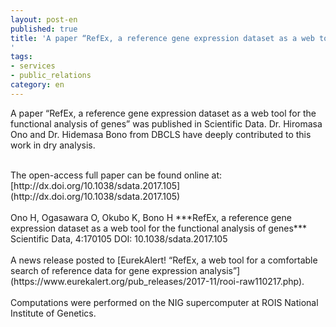 ```yaml
---
layout: post-en
published: true
title: 'A paper “RefEx, a reference gene expression dataset as a web tool for the functional analysis of genes” was published in Scientific Data.
'
tags:
- services
- public_relations
category: en
---
```

A paper “RefEx, a reference gene expression dataset as a web tool for the functional analysis of genes” was published in Scientific Data.
Dr. Hiromasa Ono and Dr. Hidemasa Bono from DBCLS have deeply contributed to this work in dry analysis.

<br />
The open-access full paper can be found online at:  
[http://dx.doi.org/10.1038/sdata.2017.105](http://dx.doi.org/10.1038/sdata.2017.105)
<br />
<br />
Ono H, Ogasawara O, Okubo K, Bono H
***RefEx, a reference gene expression dataset as a web tool for the functional analysis of genes***
<br />
Scientific Data, 4:170105
DOI: 10.1038/sdata.2017.105
<br />
<br />
A news release posted to [EurekAlert! “RefEx, a web tool for a comfortable search of reference data for gene expression analysis”](https://www.eurekalert.org/pub_releases/2017-11/rooi-raw110217.php).
<br />
<br />
Computations were performed on the NIG supercomputer at ROIS National Institute of Genetics.
